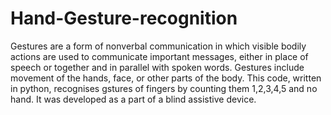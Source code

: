 # Hand-Gesture-recognition
Gestures are a form of nonverbal communication in which visible bodily actions are used to communicate important messages, either in place of speech or together and in parallel with spoken words. Gestures include movement of the hands, face, or other parts of the body.
This code, written in python, recognises gstures of fingers by counting them 1,2,3,4,5 and no hand. It was developed as a part of a blind assistive device. 
